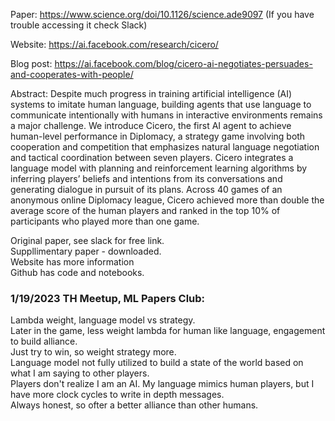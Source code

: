 Paper: https://www.science.org/doi/10.1126/science.ade9097
(If you have trouble accessing it check Slack)

Website: https://ai.facebook.com/research/cicero/

Blog post: https://ai.facebook.com/blog/cicero-ai-negotiates-persuades-and-cooperates-with-people/

Abstract:
Despite much progress in training artificial intelligence (AI) systems to imitate human language, building agents that use language to communicate intentionally with humans in interactive environments remains a major challenge. We introduce Cicero, the first AI agent to achieve human-level performance in Diplomacy, a strategy game involving both cooperation and competition that emphasizes natural language negotiation and tactical coordination between seven players. Cicero integrates a language model with planning and reinforcement learning algorithms by inferring players’ beliefs and intentions from its conversations and generating dialogue in pursuit of its plans. Across 40 games of an anonymous online Diplomacy league, Cicero achieved more than double the average score of the human players and ranked in the top 10% of participants who played more than one game.

Original paper, see slack for free link.  
Suppllimentary paper - downloaded.  
Website has more information  
Github has code and notebooks.  

### 1/19/2023 TH Meetup, ML Papers Club:  
Lambda weight, language model vs strategy.  
Later in the game, less weight lambda for human like language, engagement to build alliance.  
Just try to win, so weight strategy more.  
Language model not fully utilized to build a state of the world based on what I am saying to other players.  
Players don't realize I am an AI. My language mimics human players, but I have more clock cycles to write in depth messages.  
Always honest, so ofter a better alliance than other humans.  




